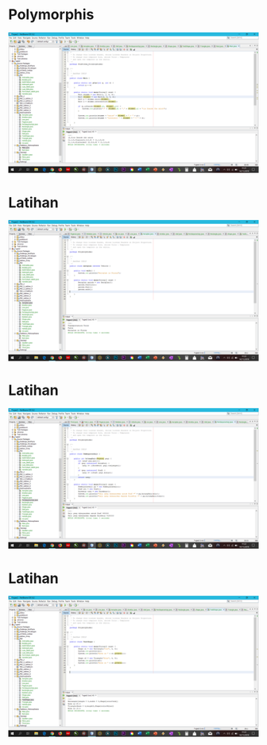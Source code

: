 # Polymorphis
![Alt Text](https://github.com/bayuswara/Polymorphis/blob/master/Screenshot%20(86).png)
# Latihan 
![Alt Text](https://github.com/bayuswara/Polymorphis/blob/master/Screenshot%20(87).png)
# Latihan 
![Alt Text](https://github.com/bayuswara/Polymorphis/blob/master/Screenshot%20(88).png)
# Latihan 
![Alt Text](https://github.com/bayuswara/Polymorphis/blob/master/Screenshot%20(89).png)
